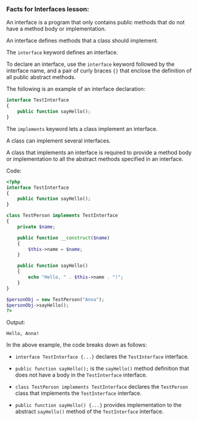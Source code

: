 ### Facts for Interfaces lesson:

An interface is a program that only contains public methods that do not have a method body or implementation. 

An interface defines methods that a class should implement.

The `interface` keyword defines an interface.

To declare an interface, use the `interface` keyword followed by the interface name, and a pair of curly braces `{}` that enclose the definition of all public abstract methods.

The following is an example of an interface declaration:

```php
interface TestInterface 
{
    public function sayHello();
}
```

The `implements` keyword lets a class implement an interface.

A class can implement several interfaces. 

A class that implements an interface is required to provide a method body or implementation to all the abstract methods specified in an interface.

Code:

```php
<?php
interface TestInterface 
{
    public function sayHello();
}

class TestPerson implements TestInterface
{
    private $name;

    public function __construct($name)
    {
        $this->name = $name;
    }

    public function sayHello()
    {
        echo "Hello, " . $this->name . "!";
    }
}

$personObj = new TestPerson("Anna");
$personObj->sayHello();
?>
```

Output:

```
Hello, Anna!
```

In the above example, the code breaks down as follows:

 - `interface TestInterface {...}` declares the `TestInterface` interface.

 - `public function sayHello();` is the `sayHello()` method definition that does not have a body in the `TestInterface` interface. 

 - `class TestPerson implements TestInterface` declares the `TestPerson` class that implements the `TestInterface` interface.

 - `public function sayHello() {...}` provides implementation to the abstract `sayHello()` method of the `TestInterface` interface.
